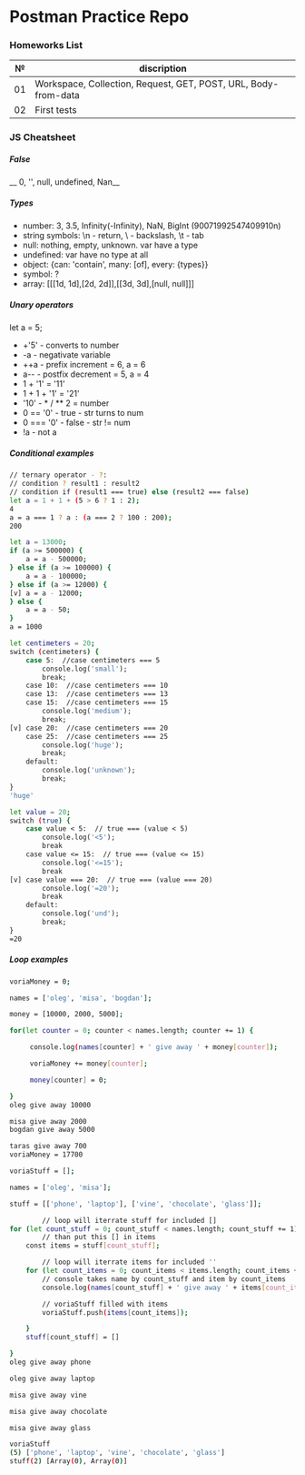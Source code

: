 ﻿ # Postman Practice Repo

### Homeworks List
№ | discription
:---:| ---
01 | Workspace, Collection, Request, GET, POST, URL, Body-from-data
02 | First tests

### JS Cheatsheet

##### False
__ 0, '', null, undefined, Nan__

##### Types
- number: 3, 3.5, Infinity(-Infinity), NaN, BigInt (90071992547409910n)
- string symbols: \n - return, \\ - backslash, \t - tab
- null: nothing, empty, unknown. var have a type
- undefined: var have no type at all
- object: {can: 'contain', many: [of], every: {types}}
- symbol: ?
- array: [[[1d, 1d],[2d, 2d]],[[3d, 3d],[null, null]]]

##### Unary operators
let a = 5;
- +'5' - converts to number
- -a - negativate variable
- ++a - prefix increment = 6, a = 6 
- a-- - postfix decrement = 5, a = 4
- 1 + '1' = '11'
- 1 + 1 + '1' = '21'
- '10' - * / ** 2 = number
- 0 == '0' - true - str turns to num
- 0 === '0' - false - str != num
- !a - not a

##### Conditional examples
```sh
// ternary operator - ?:
// condition ? result1 : result2
// condition if (result1 === true) else (result2 === false)
let a = 1 + 1 + (5 > 6 ? 1 : 2);
4
a = a === 1 ? a : (a === 2 ? 100 : 200);
200
```
```sh
let a = 13000;
if (a >= 500000) {
    a = a - 500000;
} else if (a >= 100000) {
    a = a - 100000;
} else if (a >= 12000) {
[v] a = a - 12000;
} else {
    a = a - 50;
}
a = 1000
```
```sh
let centimeters = 20;
switch (centimeters) {
    case 5:  //case centimeters === 5
        console.log('small');
        break;
    case 10:  //case centimeters === 10
    case 13:  //case centimeters === 13
    case 15:  //case centimeters === 15
        console.log('medium');
        break;
[v] case 20:  //case centimeters === 20
    case 25:  //case centimeters === 25
        console.log('huge');
        break;
    default:
        console.log('unknown');
        break;
}
'huge'
```
```sh
let value = 20;
switch (true) {
    case value < 5:  // true === (value < 5)
        console.log('<5');
        break
    case value <= 15:  // true === (value <= 15)
        console.log('<=15');
        break
[v] case value === 20:  // true === (value === 20)
        console.log('=20');
        break
    default:
        console.log('und');
        break;
}
=20
```

##### Loop examples
```sh
voriaMoney = 0;

names = ['oleg', 'misa', 'bogdan'];

money = [10000, 2000, 5000];

for(let counter = 0; counter < names.length; counter += 1) {

     console.log(names[counter] + ' give away ' + money[counter]);

     voriaMoney += money[counter];

     money[counter] = 0;

}
oleg give away 10000

misa give away 2000
bogdan give away 5000

taras give away 700
voriaMoney = 17700
```
```sh
voriaStuff = [];

names = ['oleg', 'misa'];

stuff = [['phone', 'laptop'], ['vine', 'chocolate', 'glass']];

		// loop will iterrate stuff for included []
for (let count_stuff = 0; count_stuff < names.length; count_stuff += 1) {
		// than put this [] in items
    const items = stuff[count_stuff];

		// loop will iterrate items for included ''
    for (let count_items = 0; count_items < items.length; count_items += 1) {
		// console takes name by count_stuff and item by count_items
        console.log(names[count_stuff] + ' give away ' + items[count_items]);

		// voriaStuff filled with items
        voriaStuff.push(items[count_items]);

    }
    stuff[count_stuff] = []

}
oleg give away phone

oleg give away laptop

misa give away vine

misa give away chocolate

misa give away glass

voriaStuff
(5) ['phone', 'laptop', 'vine', 'chocolate', 'glass']
stuff(2) [Array(0), Array(0)]
```
